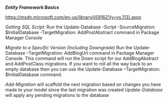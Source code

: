***Entity Framework Basics***

https://msdn.microsoft.com/en-us/library/jj591621(v=vs.113).aspx

*Getting SQL Script:*
Run the Update-Database -Script -SourceMigration: $InitialDatabase -TargetMigration: AddPostAbstract command in Package Manager Console

*Migrate to a Specific Version (Including Downgrade)*
Run the Update-Database –TargetMigration: AddBlogUrl command in Package Manager Console.
This command will run the Down script for our AddBlogAbstract and AddPostClass migrations.
If you want to roll all the way back to an empty database then you can use the Update-Database –TargetMigration: $InitialDatabase command.

*Add-Migration* will scaffold the next migration based on changes you have made to your model since the last migration was created
*Update-Database* will apply any pending migrations to the database
